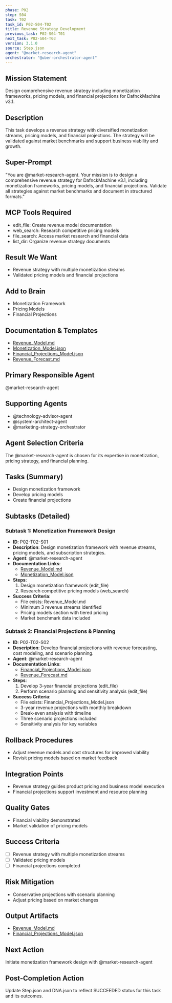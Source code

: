 ```yaml
---
phase: P02
step: S04
task: T02
task_id: P02-S04-T02
title: Revenue Strategy Development
previous_task: P02-S04-T01
next_task: P02-S04-T03
version: 3.1.0
source: Step.json
agent: "@market-research-agent"
orchestrator: "@uber-orchestrator-agent"
---
```


## Mission Statement
Design comprehensive revenue strategy including monetization frameworks, pricing models, and financial projections for DafnckMachine v3.1.

## Description
This task develops a revenue strategy with diversified monetization streams, pricing models, and financial projections. The strategy will be validated against market benchmarks and support business viability and growth.

## Super-Prompt
"You are @market-research-agent. Your mission is to design a comprehensive revenue strategy for DafnckMachine v3.1, including monetization frameworks, pricing models, and financial projections. Validate all strategies against market benchmarks and document in structured formats."

## MCP Tools Required
- edit_file: Create revenue model documentation
- web_search: Research competitive pricing models
- file_search: Access market research and financial data
- list_dir: Organize revenue strategy documents

## Result We Want
- Revenue strategy with multiple monetization streams
- Validated pricing models and financial projections

## Add to Brain
- Monetization Framework
- Pricing Models
- Financial Projections

## Documentation & Templates
- [Revenue_Model.md](mdc:01_Machine/04_Documentation/Doc/Phase_2/04_Business_Strategy/Revenue_Model.md)
- [Monetization_Model.json](mdc:01_Machine/04_Documentation/Doc/Phase_2/04_Business_Strategy/Monetization_Model.json)
- [Financial_Projections_Model.json](mdc:01_Machine/04_Documentation/Doc/Phase_2/04_Business_Strategy/Financial_Projections_Model.json)
- [Revenue_Forecast.md](mdc:01_Machine/04_Documentation/Doc/Phase_2/04_Business_Strategy/Revenue_Forecast.md)

## Primary Responsible Agent
@market-research-agent

## Supporting Agents
- @technology-advisor-agent
- @system-architect-agent
- @marketing-strategy-orchestrator

## Agent Selection Criteria
The @market-research-agent is chosen for its expertise in monetization, pricing strategy, and financial planning.

## Tasks (Summary)
- Design monetization framework
- Develop pricing models
- Create financial projections

## Subtasks (Detailed)
### Subtask 1: Monetization Framework Design
- **ID**: P02-T02-S01
- **Description**: Design monetization framework with revenue streams, pricing models, and subscription strategies.
- **Agent**: @market-research-agent
- **Documentation Links**:
  - [Revenue_Model.md](mdc:01_Machine/04_Documentation/Doc/Phase_2/04_Business_Strategy/Revenue_Model.md)
  - [Monetization_Model.json](mdc:01_Machine/04_Documentation/Doc/Phase_2/04_Business_Strategy/Monetization_Model.json)
- **Steps**:
  1. Design monetization framework (edit_file)
  2. Research competitive pricing models (web_search)
- **Success Criteria**:
  - File exists: Revenue_Model.md
  - Minimum 3 revenue streams identified
  - Pricing models section with tiered pricing
  - Market benchmark data included

### Subtask 2: Financial Projections & Planning
- **ID**: P02-T02-S02
- **Description**: Develop financial projections with revenue forecasting, cost modeling, and scenario planning.
- **Agent**: @market-research-agent
- **Documentation Links**:
  - [Financial_Projections_Model.json](mdc:01_Machine/04_Documentation/Doc/Phase_2/04_Business_Strategy/Financial_Projections_Model.json)
  - [Revenue_Forecast.md](mdc:01_Machine/04_Documentation/Doc/Phase_2/04_Business_Strategy/Revenue_Forecast.md)
- **Steps**:
  1. Develop 3-year financial projections (edit_file)
  2. Perform scenario planning and sensitivity analysis (edit_file)
- **Success Criteria**:
  - File exists: Financial_Projections_Model.json
  - 3-year revenue projections with monthly breakdown
  - Break-even analysis with timeline
  - Three scenario projections included
  - Sensitivity analysis for key variables

## Rollback Procedures
- Adjust revenue models and cost structures for improved viability
- Revisit pricing models based on market feedback

## Integration Points
- Revenue strategy guides product pricing and business model execution
- Financial projections support investment and resource planning

## Quality Gates
- Financial viability demonstrated
- Market validation of pricing models

## Success Criteria
- [ ] Revenue strategy with multiple monetization streams
- [ ] Validated pricing models
- [ ] Financial projections completed

## Risk Mitigation
- Conservative projections with scenario planning
- Adjust pricing based on market changes

## Output Artifacts
- [Revenue_Model.md](mdc:01_Machine/04_Documentation/vision/Phase_2/04_Business_Strategy/Revenue_Model.md)
- [Financial_Projections_Model.json](mdc:01_Machine/04_Documentation/vision/Phase_2/04_Business_Strategy/Financial_Projections_Model.json)

## Next Action
Initiate monetization framework design with @market-research-agent

## Post-Completion Action
Update Step.json and DNA.json to reflect SUCCEEDED status for this task and its outcomes. 